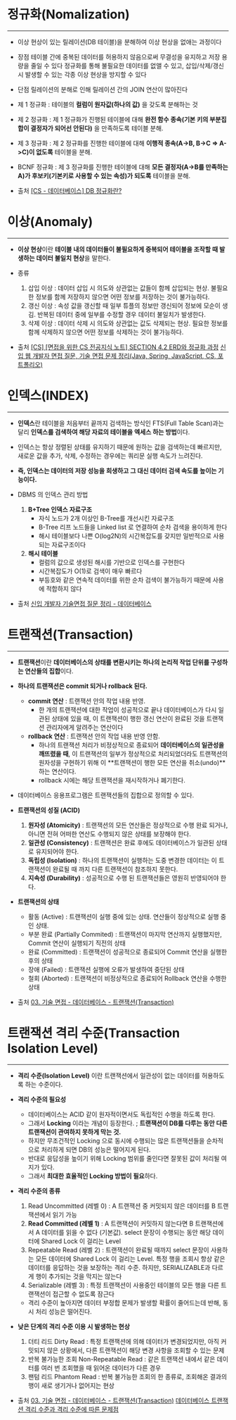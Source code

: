 # 정규화(Nomalization)
---
- 이상 현상이 있는 릴레이션(DB 테이블)을 분해하여 이상 현상을 없애는 과정이다
- 장점
	테이블 간에 중복된 데이터를 허용하지 않음으로써 무결성을 유지하고 저장 용량을 줄일 수 있다
	정규화를 통해 불필요한 데이터를 없앨 수 있고, 삽입/삭제/갱신 시 발생할 수 있는 각종 이상 현상을 방지할 수 있다
- 단점
	릴레이션의 분해로 인해 릴레이션 간의 JOIN 연산이 많아진다
- 제 1 정규화 : 테이블의 **컬럼이 원자값(하나의 값)** 을 갖도록 분해하는 것 
- 제 2 정규화 : 제 1 정규화가 진행된 테이블에 대해 **완전 함수 종속(기본 키의 부분집합이 결정자가 되어선 안된다)** 을 만족하도록 테이블 분해. 
- 제 3 정규화 : 제 2 정규화를 진행한 테이블에 대해 **이행적 종속(A->B, B->C => A->C)이 없도록** 테이블을 분해. 
- BCNF 정규화 : 제 3 정규화를 진행한 테이블에 대해 **모든 결정자(A->B를 만족하는 A)가 후보키(기본키로 사용할 수 있는 속성)가 되도록** 테이블을 분해.

- 출처
	[[CS - 데이터베이스] DB 정규화란?](https://velog.io/@dlgosla/%EA%B0%9C%EB%85%90%EC%A0%95%EB%A6%AC-%EA%B8%B0%EC%88%A0-%EB%A9%B4%EC%A0%91-%EC%A7%88%EB%AC%B8%EB%93%A4%EC%97%90-%EB%8C%80%ED%95%9C-%EB%8B%B5%EB%B3%80)


# 이상(Anomaly)
---
- **이상 현상**이란 **테이블 내의 데이터들이 불필요하게 중복되어 테이블을 조작할 때 발생하는 데이터 불일치 현상**을 말한다.
- 종류
	1. 삽입 이상 :  데이터 삽입 시 의도와 상관없는 값들이 함께 삽입되는 현상. 불필요한 정보를 함께 저장하지 않으면 어떤 정보를 저장하는 것이 불가능하다.
	1. 갱신 이상 : 속성 값을 갱신할 때 일부 튜플의 정보만 갱신되어 정보에 모순이 생김. 반복된 데이터 중에 일부를 수정할 경우 데이터 불일치가 발생한다.
	2. 삭제 이상 : 데이터 삭제 시 의도와 상관없는 값도 삭제되는 현상. 필요한 정보를 함께 삭제하지 않으면 어떤 정보를 삭제하는 것이 불가능하다.

- 출처
	[[CS] [면접을 위한 CS 전공지식 노트] SECTION 4.2 ERD와 정규화 과정](https://velog.io/@given53/CS-%EB%A9%B4%EC%A0%91%EC%9D%84-%EC%9C%84%ED%95%9C-CS-%EC%A0%84%EA%B3%B5%EC%A7%80%EC%8B%9D-%EB%85%B8%ED%8A%B8-SECTION-4.2-ERD%EC%99%80-%EC%A0%95%EA%B7%9C%ED%99%94-%EA%B3%BC%EC%A0%95)
	[신입 웹 개발자 면접 질문, 기술 면접 문제 정리(Java, Spring, JavaScript, CS, 포트폴리오)](https://minchoi0912.tistory.com/93)
	
# 인덱스(INDEX)
---
- **인덱스**란 테이블을 처음부터 끝까지 검색하는 방식인 FTS(Full Table Scan)과는 달리 **인덱스를 검색하여 해당 자료의 테이블을 엑세스 하는 방법**이다.
- 인덱스는 항상 정렬된 상태를 유지하기 때문에 원하는 값을 검색하는데 빠르지만, 새로운 값을 추가, 삭제, 수정하는 경우에는 쿼리문 실행 속도가 느려진다.
- **즉, 인덱스는 데이터의 저장 성능을 희생하고 그 대신 데이터 검색 속도를 높이는 기능이다.**
- DBMS 의 인덱스 관리 방법
	1. **B+Tree 인덱스 자료구조** 
		- 자식 노드가 2개 이상인 B-Tree를 개선시킨 자료구조
		- B-Tree 리프 노드들을 Linked list 로 연결하여 순차 검색을 용이하게 한다
		- 해시 테이블보다 나쁜 O(log2N)의 시간복잡도를 갖지만 일반적으로 사용되는 자료구조이다
	2. **해시 테이블**
		- 컬럼의 값으로 생성된 해시를 기반으로 인덱스를 구현한다
		- 시간복잡도가 O(1)로 검색이 매우 빠르다
		- 부등호와 같은 연속적 데이터를 위한 순차 검색이 불가능하기 때문에 사용에 적합하지 않다

- 출처
	[신입 개발자 기술면접 질문 정리 - 데이터베이스](https://dev-coco.tistory.com/158)

# 트랜잭션(Transaction)
---
- **트랜잭션**이란 **데이터베이스의 상태를 변환시키는 하나의 논리적 작업 단위를 구성하는 연산들의 집합**이다.
- **하나의 트랜잭션은 commit 되거나 rollback 된다.**
	- **commit 연산** : 트랜잭션 안의 작업 내용 반영. 
		- 한 개의 트랜잭션에 대한 작업이 성공적으로 끝나 데이터베이스가 다시 일관된 상태에 있을 때, 이 트랜잭션이 행한 갱신 연산이 완료된 것을 트랜잭션 관리자에게 알려주는 연산이다
	- **rollback 연산** : 트랜잭션 안의 작업 내용 반영 안함. 
		- 하나의 트랜잭션 처리가 비정상적으로 종료되어 **데이터베이스의 일관성을 깨뜨렸을 때**, 이 트랜잭션의 일부가 정상적으로 처리되었더라도 트랜잭션의 원자성을 구현하기 위해 이 **트랜잭션이 행한 모든 연산을 취소(undo)**하는 연산이다. 
		- rollback 시에는 해당 트랜잭션을 재시작하거나 폐기한다.
	
- 데이터베이스 응용프로그램은 트랜잭션들의 집합으로 정의할 수 있다.
- **트랜잭션의 성질 (ACID)**
	1. **원자성 (Atomicity)** : 트랜잭션의 모든 연산들은 정상적으로 수행 완료 되거나, 아니면 전혀 어떠한 연산도 수행되지 않은 상태를 보장해야 한다.
	2. **일관성 (Consistency)** : 트랜잭션은 완료 후에도 데이터베이스가 일관된 상태로 유지되어야 한다.
	3. **독립성 (Isolation)** : 하나의 트랜잭션이 실행하는 도중 변경한 데이터는 이 트랜잭션이 완료될 때 까지 다른 트랜잭션이 참조하지 못한다.
	4. **지속성 (Durability)** : 성공적으로 수행 된 트랜잭션들은 영원히 반영되어야 한다.
- **트랜잭션의 상태**
	- 활동 (Active) : 트랜잭션이 실행 중에 있는 상태. 연산들이 정상적으로 실행 중인 상태.
	- 부분 완료 (Partially Commited) : 트랜잭션이 마지막 연산까지 실행했지만, Commit 연산이 실행되기 직전의 상태
	- 완료 (Committed) : 트랜잭션이 성공적으로 종료되어 Commit 연산을 실행한 후의 상태 
	- 장애 (Failed) : 트랜잭션 실행에 오류가 발생하여 중단된 상태
	- 철회 (Aborted) : 트랜잭션이 비정상적으로 종료되어 Rollback 연산을 수행한 상태

- 출처
	[03. 기술 면접 - 데이터베이스 - 트랜잭션(Transaction)](https://theheydaze.tistory.com/582)

# 트랜잭션 격리 수준(Transaction Isolation Level)
---
- **격리 수준(Isolation Level)** 이란 트랜잭션에서 일관성이 없는 데이터를 허용하도록 하는 수준이다.
- **격리 수준의 필요성**
	- 데이터베이스는 ACID 같이 원자적이면서도 독립적인 수행을 하도록 한다.
	- 그래서 **Locking** 이라는 개념이 등장한다. ; **트랜잭션이 DB를 다루는 동안 다른 트랜잭션이 관여하지 못하게 막는 것.**
	- 하지만 무조건적인 Locking 으로 동시에 수행되는 많은 트랜잭션들을 순차적으로 처리하게 되면 DB의 성능은 떨어지게 된다.
	- 반대로 응답성을 높이기 위해 Locking 범위를 줄인다면 잘못된 값이 처리될 여지가 있다.
	- 그래서 **최대한 효율적인 Locking 방법이 필요**하다.
- **격리 수준의 종류**
	1. Read Uncommitted (레벨 0) : A 트랜잭션 중 커밋되지 않은 데이터를 B 트랜잭션에서 읽기 가능
	2. **Read Committed (레벨 1)** : A 트랜잭션이 커밋하지 않는다면 B 트랜잭션에서 A 데이터를 읽을 수 없다 (기본값). select 문장이 수행되는 동안 해당 데이터에 Shared Lock 이 걸리는 Level 
	4. Repeatable Read (레벨 2) : 트랜잭션이 완료될 때까지 select 문장이 사용하는 모든 데이터에 Shared Lock 이 걸리는 Level. 특정 행을 조회시 항상 같은 데이터를 응답하는 것을 보장하는 격리 수준. 하지만, SERIALIZABLE과 다르게 행이 추가되는 것을 막지는 않는다
	5. Serializable (레벨 3) : 특정 트랜잭션이 사용중인 테이블의 모든 행을 다른 트랜잭션이 접근할 수 없도록 잠근다
	- 격리 수준이 높아지면 데이터 부정합 문제가 발생할 확률이 줄어드는데 반해, 동시 처리 성능은 떨어진다. 
- **낮은 단계의 격리 수준 이용 시 발생하는 현상**
	1. 더티 리드 Dirty Read : 특정 트랜잭션에 의해 데이터가 변경되었지만, 아직 커밋되지 않은 상황에서, 다른 트랜잭션이 해당 변경 사항을 조회할 수 있는 문제
	2. 반복 불가능한 조회 Non-Repeatable Read : 같은 트랜잭션 내에서 같은 데이터를 여러 번 조회했을 때 읽어온 데이터가 다른 경우
	3. 팬텀 리드 Phantom Read : 반복 불가능한 조회의 한 종류로, 조회해온 결과의 행이 새로 생기거나 없어지는 현상 

- 출처
	[03. 기술 면접 - 데이터베이스 - 트랜잭션(Transaction)](https://theheydaze.tistory.com/582)
	[데이터베이스 트랜잭션 격리 수준과 격리 수준에 따른 문제점](https://hudi.blog/transaction-isolation-level/)
